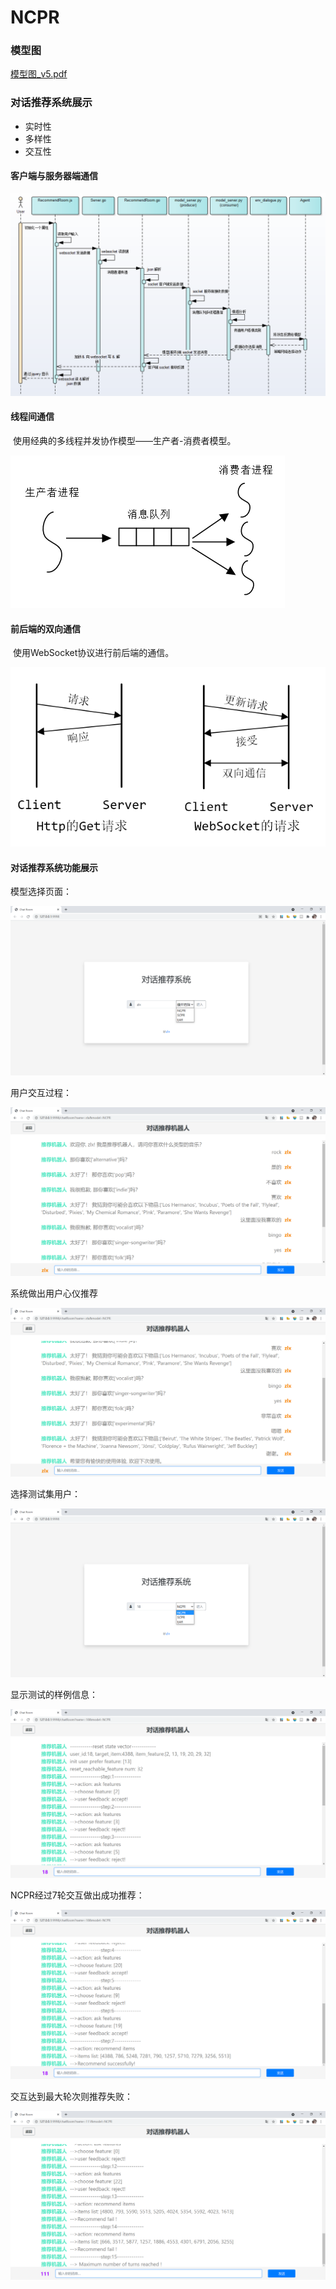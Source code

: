 # NCPR
### **模型图**

 [模型图_v5.pdf](image\模型图_v5.pdf) 

### **对话推荐系统展示**

* 实时性
* 多样性
* 交互性

#### 客户端与服务器端通信

![时序图](assets/时序图-1630906853918.png)

#### 线程间通信

​	使用经典的多线程并发协作模型——生产者-消费者模型。

![7](assets/7.png)

#### 前后端的双向通信

​	使用WebSocket协议进行前后端的通信。

![6](assets/6.png)

#### 对话推荐系统功能展示

模型选择页面：

![5-1](assets/5-1.png)

用户交互过程：

![5-2](assets/5-2.png)

系统做出用户心仪推荐

![5-3](assets/5-3.png)

选择测试集用户：

![5-4](assets/5-4.png)

显示测试的样例信息：

![5-5](assets/5-5.png)

NCPR经过7轮交互做出成功推荐：

![5-6](assets/5-6.png)

交互达到最大轮次则推荐失败：

![5-7](assets/5-7.png)
